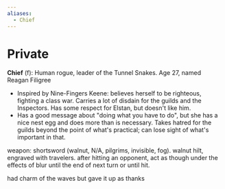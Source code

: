 ```yaml
---
aliases:
  - Chief
---
```

# Private
**Chief** (f): Human rogue, leader of the Tunnel Snakes. Age 27, named Reagan Filigree

- Inspired by Nine-Fingers Keene: believes herself to be righteous, fighting a class war. Carries a lot of disdain for the guilds and the Inspectors. Has some respect for Elstan, but doesn't like him.
- Has a good message about "doing what you have to do", but she has a nice nest egg and does more than is necessary. Takes hatred for the guilds beyond the point of what's practical; can lose sight of what's important in that.

weapon: shortsword (walnut, N/A, pilgrims, invisible, fog). walnut hilt, engraved with travelers. after hitting an opponent, act as though under the effects of blur until the end of next turn or until hit.

had charm of the waves but gave it up as thanks